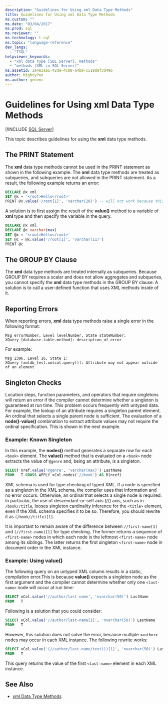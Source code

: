 ```yaml
---
description: "Guidelines for Using xml Data Type Methods"
title: Guidelines for Using xml Data Type Methods
ms.custom: ""
ms.date: "03/04/2017"
ms.prod: sql
ms.reviewer: ""
ms.technology: t-sql
ms.topic: "language-reference"
dev_langs:
  - "TSQL"
helpviewer_keywords:
  - "xml data type [SQL Server], methods"
  - "methods [XML in SQL Server]"
ms.assetid: 1a483aa1-42de-4c88-a4b8-c518def3d496
author: MightyPen
ms.author: genemi
---
```


# Guidelines for Using xml Data Type Methods

[!INCLUDE [SQL Server](../../includes/applies-to-version/sqlserver.md)]

This topic describes guidelines for using the **xml** data type methods.

## The PRINT Statement

The **xml** data type methods cannot be used in the PRINT statement as shown in the following example. The **xml** data type methods are treated as subqueries, and subqueries are not allowed in the PRINT statement. As a result, the following example returns an error:

```sql
DECLARE @x xml
SET @x = '<root>Hello</root>'
PRINT @x.value('/root[1]', 'varchar(20)') -- will not work because this is treated as a subquery (select top 1 col from table)
```

A solution is to first assign the result of the **value()** method to a variable of **xml** type and then specify the variable in the query.

```sql
DECLARE @x xml
DECLARE @c varchar(max)
SET @x = '<root>Hello</root>'
SET @c = @x.value('/root[1]', 'varchar(11)')
PRINT @c
```

## The GROUP BY Clause

The **xml** data type methods are treated internally as subqueries. Because GROUP BY requires a scalar and does not allow aggregates and subqueries, you cannot specify the **xml** data type methods in the GROUP BY clause. A solution is to call a user-defined function that uses XML methods inside of it.

## Reporting Errors

When reporting errors, **xml** data type methods raise a single error in the following format:

```
Msg errorNumber, Level levelNumber, State stateNumber:
XQuery [database.table.method]: description_of_error
```

For example:

```
Msg 2396, Level 16, State 1:
XQuery [xmldb_test.xmlcol.query()]: Attribute may not appear outside of an element
```

## Singleton Checks

Location steps, function parameters, and operators that require singletons will return an error if the compiler cannot determine whether a singleton is guaranteed at run time. This problem occurs frequently with untyped data. For example, the lookup of an attribute requires a singleton parent element. An ordinal that selects a single parent node is sufficient. The evaluation of a **node()**-**value()** combination to extract attribute values may not require the ordinal specification. This is shown in the next example.

### Example: Known Singleton

In this example, the **nodes()** method generates a separate row for each `<book>` element. The **value()** method that is evaluated on a `<book>` node extracts the value of `@genre` and, being an attribute, is a singleton.

```sql
SELECT nref.value('@genre', 'varchar(max)') LastName
FROM   T CROSS APPLY xCol.nodes('//book') AS R(nref)
```

XML schema is used for type checking of typed XML. If a node is specified as a singleton in the XML schema, the compiler uses that information and no error occurs. Otherwise, an ordinal that selects a single node is required. In particular, the use of descendant-or-self axis (//) axis, such as in `/book//title`, looses singleton cardinality inference for the `<title>` element, even if the XML schema specifies it to be so. Therefore, you should rewrite it as `(/book//title)[1]`.

It is important to remain aware of the difference between `//first-name[1]` and `(//first-name)[1]` for type checking. The former returns a sequence of `<first-name>` nodes in which each node is the leftmost `<first-name>` node among its siblings. The latter returns the first singleton `<first-name>` node in document order in the XML instance.

### Example: Using value()

The following query on an untyped XML column results in a static, compilation error.This is because **value()** expects a singleton node as the first argument and the compiler cannot determine whether only one `<last-name>` node will occur at run time:

```sql
SELECT xCol.value('//author/last-name', 'nvarchar(50)') LastName
FROM   T
```

Following is a solution that you could consider:

```sql
SELECT xCol.value('//author/last-name[1]', 'nvarchar(50)') LastName
FROM   T
```

However, this solution does not solve the error, because multiple `<author>` nodes may occur in each XML instance. The following rewrite works:

```sql
SELECT xCol.value('(//author/last-name/text())[1]', 'nvarchar(50)') LastName
FROM   T
```

This query returns the value of the first `<last-name>` element in each XML instance.

## See Also

- [xml Data Type Methods](../../t-sql/xml/xml-data-type-methods.md)
